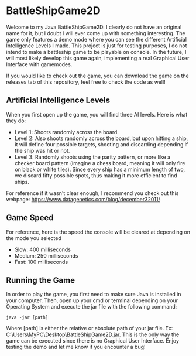 # BattleShipGame2D
Welcome to my Java BattleShipGame2D. I clearly do not have an original name for it, but I doubt I will ever come up with something interesting. The game only features a demo mode where you can see the different Artificial Intelligence Levels I made. This project is just for testing purposes, I do not intend to make a battleship game to be playable on console. In the future, I will most likely develop this game again, implementing a real Graphical User Interface with gamemodes.

If you would like to check out the game, you can download the game on the releases tab of this repository, feel free to check the code as well!

## Artificial Intelligence Levels
When you first open up the game, you will find three AI levels. Here is what they do:
* Level 1: Shoots randomly across the board.
* Level 2: Also shoots randomly across the board, but upon hitting a ship, it will define four possible targets, shooting and discarding depending if the ship was hit or not.
* Level 3: Randomly shoots using the parity pattern, or more like a checker board pattern (imagine a chess board, meaning it will only fire on black or white tiles). Since every ship has a minimum length of two, we discard fifty possible spots, thus making it more efficient to find ships.

For reference if it wasn't clear enough, I recommend you check out this webpage: https://www.datagenetics.com/blog/december32011/

## Game Speed
For reference, here is the speed the console will be cleared at depending on the mode you selected
* Slow: 400 milliseconds
* Medium: 250 milliseconds
* Fast: 100 milliseconds

## Running the Game
In order to play the game, you first need to make sure Java is installed in your computer. Then, open up your cmd or terminal depending on your Operating System and execute the jar file with the following command:
```
java -jar [path]
```
Where [path] is either the relative or absolute path of your jar file. Ex: C:\Users\MyPC\Desktop\BattleShipGame2D.jar.
This is the only way the game can be executed since there is no Graphical User Interface. Enjoy testing the demo and let me know if you encounter a bug!
